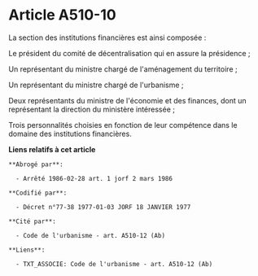 # Article A510-10

La section des institutions financières est ainsi composée :

Le président du comité de décentralisation qui en assure la présidence ;

Un représentant du ministre chargé de l'aménagement du territoire ;

Un représentant du ministre chargé de l'urbanisme ;

Deux représentants du ministre de l'économie et des finances, dont un représentant la direction du ministère intéressée ;

Trois personnalités choisies en fonction de leur compétence dans le domaine des institutions financières.

**Liens relatifs à cet article**

	**Abrogé par**:

	  - Arrêté 1986-02-28 art. 1 jorf 2 mars 1986

	**Codifié par**:

	  - Décret n°77-38 1977-01-03 JORF 18 JANVIER 1977

	**Cité par**:

	  - Code de l'urbanisme - art. A510-12 (Ab)

	**Liens**:

	  - TXT_ASSOCIE: Code de l'urbanisme - art. A510-12 (Ab)
